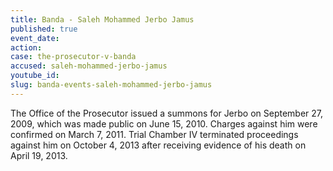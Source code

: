 ```yaml
---
title: Banda - Saleh Mohammed Jerbo Jamus
published: true
event_date:
action:
case: the-prosecutor-v-banda
accused: saleh-mohammed-jerbo-jamus
youtube_id:
slug: banda-events-saleh-mohammed-jerbo-jamus
---
```



The Office of the Prosecutor issued a summons for Jerbo on September 27, 2009, which was made public on June 15, 2010. Charges against him were confirmed on March 7, 2011. Trial Chamber IV terminated proceedings against him on October 4, 2013 after receiving evidence of his death on April 19, 2013.